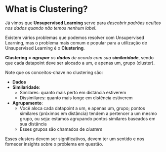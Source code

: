 # What is Clustering?

Já vimos que **Unsupervised Learning** serve para *descobrir padrões ocultos nos dados quando não temos nenhum label*.

Existem vários problemas que podemos resolver com Unsupervised Learning, mas o problema mais comum e popular para a
utilização de Unsupervised Learning é o **Clustering**.

**Clustering** = *__agrupar__ os __dados__ de acordo com sua __similaridade__*, sendo que cada datapoint deve ser
alocado a um, e apenas um, grupo (cluster).

Note que os conceitos-chave no clustering são:
* **Dados**
* **Similaridade**:
  * Similares: quanto mais perto em distância estiverem
  * Dissimilares: quanto mais longe em distência estiverem
* **Agrupamento**:
  * Você aloca cada datapoint a um, e apenas um, grupo; pontos similares (próximos em distância) tendem
  a pertencer a um mesmo grupo, ou seja: estamos agrupando pontos similares baseados em sua distância
  * Esses grupos são chamados de *clusters*

Esses clusters devem ser significativos, devem ter um sentido e nos fornecer insights sobre o problema
em questão.

